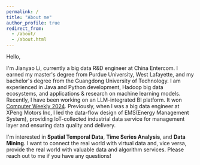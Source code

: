 ```yaml
---
permalink: /
title: "About me"
author_profile: true
redirect_from: 
  - /about/
  - /about.html
---
```


Hello, 

I'm Jianyao Li, currently a big data R&D engineer at China Entercom. I earned my master's degree from Purdue University, West Lafayette, and my bachelor's degree from the Guangdong University of Technology. I am experienced in Java and Python development, Hadoop big data ecosystems, and applications & research on machine learning models. Recently, I have been working on an LLM-integrated BI platform. It won [Computer Weekly 2024](https://www.computerweekly.com/news/366579855/CW-Innovation-Awards-Gleaning-data-insights-with-AI). Previously, when I was a big data engineer at XPeng Motors Inc, I led the data-flow design of EMS(Energy Management System), providing IoT-collected industrial data service for management layer and ensuring data quality and delivery.

I'm interested in **Spatial Temporal Data**, **Time Series Analysis**, and **Data Mining**. I want to connect the real world with virtual data and, vice versa, provide the real world with valuable data and algorithm services. Please reach out to me if you have any questions!
